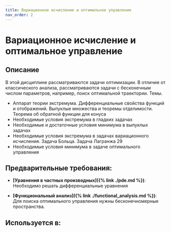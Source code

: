 ```yaml
---
title: Вариационное исчисление и оптимальное управление
nav_order: 2
---
```


# Вариационное исчисление и оптимальное управление


## Описание 
В этой дисциплине рассматриваются задачи оптимизации. В отличие от классического анализа, рассматриваются
задачи с бесконечным числом параметров, например, поиск оптимальной траектории. 
Темы.
- Аппарат теории экстремума. Дифференциальные свойства функций и отображений. Выпуклые множества и теоремы отделимости. Теорема об обратной функции для конуса 
- Необходимые условия экстремума в гладких задачах  
- Необходимые и достаточные условия минимума в выпуклых задачах 
- Необходимые условия экстремума в задачах вариационного исчисления. Задача Больца. Задача Лагранжа 29
- Необходимые условия минимума в задаче оптимального управления


## Предварительные требования:

- **[Уравнения в частных производных]({% link ./pde.md %})**: Необходимо решать дифференциальные уравнения


- **[Функциональный анализ]({% link ./functional_analysis.md %})**: Для поиска оптимального управления нужны бесконечномерные пространства.



## Используется в:
